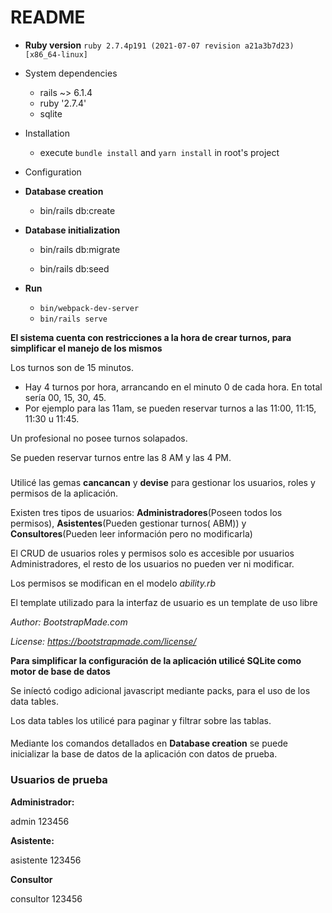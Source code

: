 # README

* **Ruby version** `ruby 2.7.4p191 (2021-07-07 revision a21a3b7d23) [x86_64-linux]`

* System dependencies

    - rails ~> 6.1.4
    - ruby '2.7.4'
    - sqlite

* Installation

    - execute `bundle install` and `yarn install` in root's project

* Configuration

* **Database creation**

    - bin/rails db:create

* **Database initialization**
  
    - bin/rails db:migrate

    - bin/rails db:seed

* **Run**

    - `bin/webpack-dev-server`
    - `bin/rails serve`

**El sistema cuenta con restricciones a la hora de crear turnos, para simplificar el manejo de los mismos**

Los turnos son de 15 minutos.

- Hay 4 turnos por hora, arrancando en el minuto 0 de cada hora. En total sería 00, 15, 30, 45.
- Por ejemplo para las 11am, se pueden reservar turnos a las 11:00, 11:15, 11:30 u 11:45.

Un profesional no posee turnos solapados.

Se pueden reservar turnos entre las 8 AM y las 4 PM.

###

Utilicé las gemas **cancancan** y **devise** para gestionar los usuarios, roles y permisos de la aplicación.

Existen tres tipos de usuarios: **Administradores**(Poseen todos los permisos), **Asistentes**(Pueden gestionar turnos(
ABM)) y **Consultores**(Pueden leer información pero no modificarla)

El CRUD de usuarios roles y permisos solo es accesible por usuarios Administradores, el resto de los usuarios no pueden
ver ni modificar.

Los permisos se modifican en el modelo _ability.rb_

El template utilizado para la interfaz de usuario es un template de uso libre

_Author: BootstrapMade.com_

_License: https://bootstrapmade.com/license/_

**Para simplificar la configuración de la aplicación utilicé SQLite como motor de base de datos**

Se iníectó codigo adicional javascript mediante packs, para el uso de los data tables.

Los data tables los utilicé para paginar y filtrar sobre las tablas.

####

Mediante los comandos detallados en **Database creation** se puede inicializar la base de datos de la aplicación con
datos de prueba.


### Usuarios de prueba

**Administrador:**

admin 123456

**Asistente:**

asistente 123456

**Consultor**

consultor 123456


